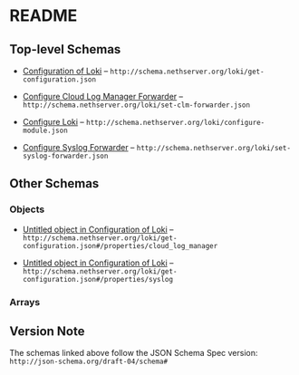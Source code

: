 # README

## Top-level Schemas

* [Configuration of Loki](./get-configuration.md "Retrieve the configuration of loki instance") – `http://schema.nethserver.org/loki/get-configuration.json`

* [Configure Cloud Log Manager Forwarder](./set-clm-forwarder.md "Configure Cloud Log Manager Forwarder service") – `http://schema.nethserver.org/loki/set-clm-forwarder.json`

* [Configure Loki](./configure-module.md "Configure Loki instance") – `http://schema.nethserver.org/loki/configure-module.json`

* [Configure Syslog Forwarder](./set-syslog-forwarder.md "Configure Syslog Forwarder service") – `http://schema.nethserver.org/loki/set-syslog-forwarder.json`

## Other Schemas

### Objects

* [Untitled object in Configuration of Loki](./get-configuration-properties-cloud_log_manager.md "Cloud Log Manager forwarder configuration") – `http://schema.nethserver.org/loki/get-configuration.json#/properties/cloud_log_manager`

* [Untitled object in Configuration of Loki](./get-configuration-properties-syslog.md "Syslog forwarder configuration") – `http://schema.nethserver.org/loki/get-configuration.json#/properties/syslog`

### Arrays



## Version Note

The schemas linked above follow the JSON Schema Spec version: `http://json-schema.org/draft-04/schema#`
